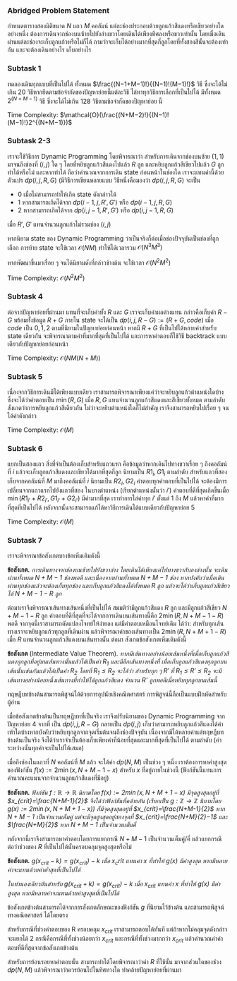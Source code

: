 ### Abridged Problem Statement

กำหนดตารางสองมิติขนาด $N$ แถว $M$ คอลัมน์ แต่ละช่องประกอบด้วยลูกแก้วสีแดงหรือเขียวอย่างใดอย่างหนึ่ง ต้องการเดินจากช่องบนซ้ายไปยังล่างขวาโดยเดินได้เพียงทิศลงหรือขวาเท่านั้น โดยเมื่อเดินผ่านแต่ละช่องจะเก็บลูกแก้วหรือไม่ก็ได้ ถามว่าจะเก็บได้อย่างมากที่สุดกี่ลูกโดยที่ทั้งสองสีนั้นจะต้องเท่ากัน และจะต้องเดินอย่างไร เก็บอย่างไร

### Subtask 1

ทดลองเดินทุกแบบที่เป็นไปได้ ทั้งหมด $\frac{(N−1+M−1)!}{(N−1)!(M−1)!}$ วิธี ซึ่งจะได้ไม่เกิน $20$ วิธีหากยึดตามข้อจำกัดของปัญหาย่อยนี้แต่ละวิธี ไล่หาทุกวิธีการเลือกที่เป็นไปได้ มีทั้งหมด $2^{(N+M−1)}$ วิธี ซึ่งจะได้ไม่เกิน $128$ วิธีตามข้อจำกัดของปัญหาย่อย
นี้

Time Complexity: $\mathcal{O}(\frac{(N+M−2)!}{(N−1)!(M−1)!}2^{(N+M−1)})$

### Subtask 2-3

เราจะใช้วิธีการ Dynamic Programming โดยพิจารณาว่า สำหรับการเดินจากช่องบนซ้าย $(1,1)$ มาจนถึงช่องที่ $(i,j)$ ใด ๆ โดยที่หยิบลูกแก้วสีแดงไปแล้ว $R$ ลูก และหยิบลูกแก้วสีเขียวไปแล้ว $G$ ลูก ทำได้หรือไม่ และหากทำได้ ถือว่าคำนวณจากการเดิน state ก่อนหน้าในช่องใด เราจะแทนค่านี้ด้วยตัวแปร $dp(i,j,R,G)$ (มีวิธีการเขียนหลายแบบ วิธีหนึ่งคือมองว่า $dp(i,j,R,G)$ จะเป็น
* $0$ เมื่อไม่สามารถทำให้เกิด state ดังกล่าวได้
* $1$ หากสามารถเกิดได้จาก $dp(i−1,j,R',G')$ หรือ $dp(i−1,j,R,G)$
* $2$ หากสามารถเกิดได้จาก $dp(i,j−1,R',G')$ หรือ $dp(i,j−1,R,G)$

เมื่อ $R',G'$ แทนจำนวนลูกแก้วไม่รวมช่อง $(i,j)$

หากนิยาม state ของ Dynamic Programming ว่าเป็นจริงก็ต่อเมื่อช่องปัจจุบันเป็นช่องที่ถูกเลือก การย้าย state จะใช้เวลา $\mathcal{O}(NM)$ ทำให้ได้เวลารวม $\mathcal{O}(N^3M^3)$

หากพัฒนาขึ้นมาเรื่อย ๆ จนได้นิยามดังที่กล่าวข้างต้น จะใช้เวลา $\mathcal{O}(N^2M^2)$

Time Complexity: $\mathcal{O}(N^2M^2)$

### Subtask 4

ต่อจากปัญหาย่อยที่ผ่านมา แทนที่จะเก็บค่าทั้ง $R$ และ $G$ เราจะเก็บค่าผลต่างแทน กล่าวคือเก็บค่า $R−G$ พร้อมทั้งข้อมูล $R+G$ ภายใน state จะได้เป็น $dp(i,j,R−G):=(R+G,code)$ เมื่อ $code$ เป็น $0,1,2$ ตามที่นิยามในปัญหาย่อยก่อนหน้า หากมี $R+G$ ที่เป็นไปได้หลายค่าสำหรับ state เดียวกัน จะพิจารณาตามค่าที่มากที่สุดที่เป็นไปได้ และการหาคำตอบก็ใช้วิธี backtrack แบบเดียวกับปัญหาย่อยก่อนหน้า

Time Complexity: $\mathcal{O}(NM(N+M))$

### Subtask 5

เนื่องจากวิธีการเดินมีได้เพียงแบบเดียว เราสามารถพิจารณาเพียงแค่ว่าจะหยิบลูกแก้วตำแหน่งใดบ้าง ซึ่งจะได้ว่าคำตอบเป็น $\min(R,G)$ เมื่อ $R,G$ แทนจำนวนลูกแก้วสีแดงและสีเขียวทั้งหมด ตามลำดับ สังเกตว่าการหยิบลูกแก้วสีเดียวกัน ไม่ว่าจะหยิบตำแหน่งใดก็ไม่สำคัญ เราจึงสามารถหยิบไปเรื่อย ๆ จนได้ค่าดังกล่าว

Time Complexity: $\mathcal{O}(M)$

### Subtask 6

แยกเป็นสองแถว สิ่งที่จำเป็นต้องเก็บสำหรับแถวแรก คือข้อมูลว่าหากเดินไปทางขวาเรื่อย ๆ ถึงคอลัมน์ที่ $i$ แล้วจะเก็บลูกแก้วสีแดงและเขียวได้มากที่สุดกี่ลูก นิยามเป็น $R1_i,G1_i$ ตามลำดับ สำหรับแถวที่สอง เก็บจากคอลัมน์ที่ $M$ มาถึงคอลัมน์ที่ $i$ นิยามเป็น $R2_i,G2_i$ คำตอบทุกคำตอบที่เป็นไปได้ จะต้องมีการเปลี่ยนจากแถวแรกไปยังแถวที่สอง ในบางตำแหน่ง (เรียกตำแหน่งนั้นว่า $i'$) คำตอบที่ดีที่สุดเกิดขึ้นเมื่อ $\min(R1_{i'}+R2_{i'},G1_{i'}+G2_{i'})$ มีค่ามากที่สุด เราทำการไล่ค่าทุก $i'$ ตั้งแต่ $1$ ถึง $M$ แล้วหาค่าที่มากที่สุดที่เป็นไปได้ หลังจากนั้นจะสามารถแก้ได้หาวิธีการเดินได้แบบเดียวกับปัญหาย่อย 5

Time Complexity: $\mathcal{O}(M)$

### Subtask 7

เราจะพิจารณาข้อสังเกตบางข้อเพิ่มเติมดังนี้

**ข้อสังเกต.** *การเดินทางจากช่องบนซ้ายไปยังขวาล่าง โดยเดินได้เพียงแค่ไปทางขวากับลงล่างนั้น จะเดินผ่านทั้งหมด $N+M-1$ ช่องพอดี และเนื่องจากผ่านทั้งหมด $N+M-1$ ช่อง หากบังคับว่าเมื่อเดินผ่านทุกช่องแล้วจะต้องเก็บทุกช่อง และเก็บลูกแก้วสีแดงได้ทั้งหมด $R$ ลูก แล้วจะได้ว่าเก็บลูกแก้วสีเขียวได้ $N+M-1-R$ ลูก*

ต่อมาเราจึงพิจารณาเส้นทางเส้นหนึ่งที่เป็นไปได้ สมมติว่ามีลูกแก้วสีแดง $R$ ลูก และมีลูกแก้วสีเขียว $N+M-1-R$ ลูก คำตอบที่ดีที่สุดที่จะได้จากการเดินบนเส้นทางนี้คือ $2\min(R,N+M-1-R)$ พอดี จากจุดนี้เราสามารถดัดแปลงโจทย์ให้ง่ายลง แต่มีคำตอบเหมือนโจทย์เดิม ได้ว่า: สำหรับทุกเส้นทางเราจะหยิบลูกแก้วทุกลูกที่เดินผ่าน แล้วพิจารณาค่าของเส้นทางเป็น $2\min(R,N+M+1-R)$ เมื่อ $R$ แทนจำนวนลูกแก้วสีแดงบนเส้นทางนั้น ต่อมา สังเกตข้อสังเกตเพิ่มเติมดังนี้

**ข้อสังเกต** (Intermediate Value Theorem). *หากมีเส้นทางอย่างน้อยเส้นหนึ่งที่เมื่อเก็บลูกแก้วสีแดงทุกลูกที่อยู่บนเส้นทางนั้นแล้วได้เป็นค่า $R_1$ และมีอีกเส้นทางหนึ่งที่ เมื่อเก็บลูกแก้วสีแดงทุกลูกบนเส้นนั้นเช่นกันแล้วได้เป็นค่า $R_2$ โดยที่ $R_1\leq R_2$ จะได้ว่า สำหรับทุก ๆ $R'$ ที่ $R_1\leq R'\leq R_2$ จะมีเส้นทางอย่างน้อยหนึ่งเส้นทางที่ทำให้ได้ลูกแก้วสีแดง จำนวน R' ลูกพอดีเมื่อหยิบทุกลูกบนเส้นนี้*

ทฤษฎีบทข้างต้นสามารถพิสูจน์ได้ด้วยการอุปนัยเชิงคณิตศาสตร์ การพิสูจน์นี้ถือเป็นแบบฝึกหัดสำหรับผู้อ่าน

เมื่อข้อสังเกตข้างต้นเป็นทฤษฎีบทที่เป็นจริง เราจึงปรับนิยามของ Dynamic Programming จากปัญหาย่อย 4 จากที่
เป็น $dp(i,j,R-G)$ กลายเป็น $dp(i,j)$ เก็บว่าสามารถหยิบลูกแก้วสีแดงได้ค่าเท่าใดบ้างหากบังคับว่าหยิบทุกลูกจากจุดเริ่มต้นจนถึงช่องปัจจุบัน เนื่องจากมีได้หลายค่าแต่ทฤษฎีบทข้างต้นเป็นจริง จึงได้ว่าเราจำเป็นต้องเก็บเพียงค่าที่น้อยที่สุดและมากที่สุดที่เป็นไปได้ ตามลำดับ (ค่าระหว่างนั้นทุกค่าจะเป็นไปได้เสมอ)

เมื่อถึงช่องในแถวที่ $N$ คอลัมน์ที่ $M$ แล้ว จะได้ค่า $dp(N,M)$ เป็นช่วง ๆ หนึ่ง เราต้องการหาค่าสูงสุดของฟังก์ชัน $f(x):=2\min(x,N+M-1-x)$ สำหรับ $x$ ที่อยู่ภายในช่วงนี้ (ฟังก์ชันนี้แทนการคำนวณคะแนนจากจำนวนลูกแก้วสีแดงที่มีอยู่)

**ข้อสังเกต.** *ฟังก์ชัน $f:\mathbb{R}\to\mathbb{R}$ นิยามโดย $f(x):=2\min(x,N+M+1-x)$ มีจุดสูงสุดอยู่ที่ $x_{crit}=\frac{N+M-1}{2}$ จึงได้ว่าฟังก์ชันที่คล้ายกัน (เรียกเป็น $g:\mathbb{Z}\to\mathbb{Z}$ นิยามโดย $g(x):=2\min(x,N+M+1-x))$ ก็มีจุดสูงสุดอยู่ที่ $x_{crit}=\frac{N+M-1}{2}$ หาก $N+M−1$ เป็นจำนวนเต็มคู่ แต่จะมีจุดสูงสุดอยู่สองจุดที่ $x_{crit}=\frac{N+M}{2}−1$ และ $\frac{N+M}{2}$ หาก $N+M-1$ เป็นจำนวนเต็มคี่*

หลังจากนี้เราจึงสามารถหาคำตอบโดยการแยกกรณี $N+M-1$ เป็นจำนวนเต็มคู่/คี่ แล้วแยกกรณีต่อว่าช่วงของ $R$
ที่เป็นไปได้นั้นครอบคลุมจุดสูงสุดหรือไม่

**ข้อสังเกต.** *$g(x_{crit}-k)=g(x_{crit})-k$ เมื่อ $x_crit$ แทนค่า $x$ ที่ทำให้ $g(x)$ มีค่าสูงสุด หากมีหลายค่าจะแทนด้วยค่าต่ำสุดที่เป็นไปได้*

*ในทำนองเดียวกันสำหรับ $g(x_{crit}+k)=g(x_{crit})-k$ เมื่อ $x_{crit}$ แทนค่า $x$ ที่ทำให้ $g(x)$ มีค่าสูงสุด หากมีหลายค่าจะแทนด้วยค่าสูงสุดที่เป็นไปได้*

ข้อสังเกตข้างต้นสามารถได้จากการสังเกตลักษณะของฟังก์ชัน $g$ ที่นิยามไว้ข้างต้น และสามารถพิสูจน์ทางคณิตศาสตร์
ได้โดยตรง

สำหรับกรณีที่ช่วงคำตอบของ R ครอบคลุม $x_{crit}$ เราสามารถตอบได้ทันที แต่ถ้าหากไม่คลุมจุดดังกล่าว จะแยกได้ $2$
กรณีคือกรณีที่ทั้งช่วงน้อยกว่า $x_{crit}$ และกรณีที่ทั้งช่วงมากกว่า $x_{crit}$ แล้วคำนวณค่าคำตอบที่ดีที่สุดจากข้อสังเกตข้างต้น

สำหรับการย้อนรอยหาคำตอบนั้น สามารถทำได้โดยพิจารณาว่าค่า $R$ ที่ใช้นั้น มาจากส่วนใดของช่วง $dp(N,M)$ แล้วพิจารณาว่าควรย้อนไปในทิศทางใด ทำคล้ายปัญหาย่อยที่ผ่านมา
